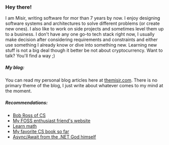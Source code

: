 ### Hey there!

I am Misir, writing software for mor than 7 years by now. I enjoy designing software systems and architectures to solve different problems (or create new ones). I also like to work on side projects and sometimes level them up to a business. I don't have any one go-to tech stack right now, I usually make decision after considering requirements and constraints and either use something I already know or dive into something new. Learning new stuff is not a big deal though it better be not about cryptocurrency. Want to talk? You'll find a way ;)

##### My blog:

You can read my personal blog articles here at [themisir.com](https://themisir.com). There is no primary theme of the blog, I just write about whatever comes to my mind at the moment.

##### Recommendations:

- [Bob Ross of CS](https://www.youtube.com/@BenEater)
- [My FOSS enthusiast friend's website](https://rahim.li)
- [Learn math](https://www.youtube.com/@3blue1brown)
- [My favorite CS book so far](http://craftinginterpreters.com/)
- [Async/Await from the .NET God himself](https://devblogs.microsoft.com/dotnet/how-async-await-really-works/)
